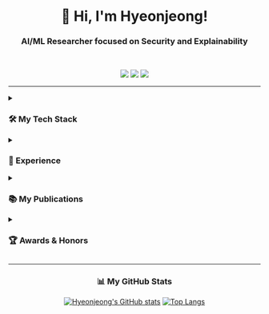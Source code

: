<div align="center">
  
# 👋 Hi, I'm Hyeonjeong!
  
### AI/ML Researcher focused on Security and Explainability
<br>
  
<a href="mailto:kwakrhkr59@gmail.com"><img src="https://img.shields.io/badge/Email-D14836?style=for-the-badge&logo=gmail&logoColor=white"></a>
<a href="https://www.linkedin.com/in/hyeonjeong-kwak"><img src="https://img.shields.io/badge/LinkedIn-0077B5?style=for-the-badge&logo=linkedin&logoColor=white"></a>
<a href="https://solved.ac/kwakhj0205"><img src="https://img.shields.io/badge/solved.ac-19%20tier-0077B5?style=for-the-badge&logo=solved.ac&logoColor=white"></a>

</div>

---


<details>
<summary><h3>🛠️ My Tech Stack</h3></summary>
<div markdown="1">
  
<p align="center">
  <img src="https://img.shields.io/badge/Python-3776AB?style=for-the-badge&logo=python&logoColor=white" />
  <img src="https://img.shields.io/badge/PyTorch-EE4C2C?style=for-the-badge&logo=pytorch&logoColor=white" />
  <img src="https://img.shields.io/badge/TensorFlow-FF6F00?style=for-the-badge&logo=tensorflow&logoColor=white" />
  <img src="https://img.shields.io/badge/scikit--learn-F7931E?style=for-the-badge&logo=scikit-learn&logoColor=white" />
  <img src="https://img.shields.io/badge/Git-F05032?style=for-the-badge&logo=git&logoColor=white" />
</p>

</div>
</details>

<details>
<summary><h3>🚀 Experience</h3></summary>
<div markdown="1">

- **Research Intern** @ KAIST SAILab (2025)
- **Bootcamp** @ SKT FLY AI Challenger (2024–2025)
- **Research Intern** @ Ewha Womans Univ. AISec Lab (2022–2024)

</div>
</details>


<details>
<summary><h3>📚 My Publications</h3></summary>
<div markdown="1">

- *StarPrint: Vulnerability Analysis of Starlink and Transformer-based Website Fingerprinting Attack*, KIISC, 2025
- *DeepCoAST: Unveiling Split Trace Correlation to Counter Traffic Splitting Defense*, IEEE Access, 2024
- *Weaknesses of WF Defense via Deep Learning-based Split Data Correlation Detection*, KIISC, 2023

</div>
</details>

<details>
<summary><h3>🏆 Awards & Honors</h3></summary>
<div markdown="1">

- Grand Prize, AI University Programming Contest (2024)
- Grand Prize, Ewha Univ. Programming Contest (E-PPER 22nd)
- Best Paper Award, KIISC Youngnam Conference (2023)

</div>
</details>

---

<div align="center">

### 📊 My GitHub Stats
[![Hyeonjeong's GitHub stats](https://github-readme-stats.vercel.app/api?username=kwakrhkr59&show_icons=true&theme=tokyonight)](https://github.com/anuraghazra/github-readme-stats)
[![Top Langs](https://github-readme-stats.vercel.app/api/top-langs/?username=kwakrhkr59&layout=compact&theme=tokyonight)](https://github.com/anuraghazra/github-readme-stats)
  
</div>
